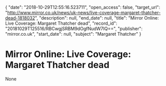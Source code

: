 {
  "date": "2018-10-29T12:55:16.523711", 
  "open_access": false, 
  "target_url": "http://www.mirror.co.uk/news/uk-news/live-coverage-margaret-thatcher-dead-1818032", 
  "description": null, 
  "end_date": null, 
  "title": "Mirror Online: Live Coverage: Margaret Thatcher dead", 
  "record_id": "20181029T125516/RBCwgjSRBM9dOgfNudW7IQ==", 
  "publisher": "mirror.co.uk", 
  "start_date": null, 
  "subject": "Margaret Thatcher"
}

# Mirror Online: Live Coverage: Margaret Thatcher dead

None